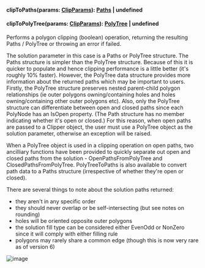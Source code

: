 #### clipToPaths(params: [ClipParams](./ClipParams.md)): [Paths](../shared/Paths.md) | undefined
#### clipToPolyTree(params: [ClipParams](./ClipParams.md)): [PolyTree](../shared/PolyTree.md) | undefined

Performs a polygon clipping (boolean) operation, returning the resulting Paths / PolyTree or throwing an error if failed.

The solution parameter in this case is a Paths or PolyTree structure. The Paths structure is simpler than the PolyTree structure. Because of this it is
quicker to populate and hence clipping performance is a little better (it's roughly 10% faster). However, the PolyTree data structure provides more
information about the returned paths which may be important to users. Firstly, the PolyTree structure preserves nested parent-child polygon relationships
(ie outer polygons owning/containing holes and holes owning/containing other outer polygons etc). Also, only the PolyTree structure can differentiate
between open and closed paths since each PolyNode has an IsOpen property. (The Path structure has no member indicating whether it's open or closed.)
For this reason, when open paths are passed to a Clipper object, the user must use a PolyTree object as the solution parameter, otherwise an exception
will be raised.

When a PolyTree object is used in a clipping operation on open paths, two ancilliary functions have been provided to quickly separate out open and
closed paths from the solution - OpenPathsFromPolyTree and ClosedPathsFromPolyTree. PolyTreeToPaths is also available to convert path data to a Paths
structure (irrespective of whether they're open or closed).

There are several things to note about the solution paths returned:
- they aren't in any specific order
- they should never overlap or be self-intersecting (but see notes on rounding)
- holes will be oriented opposite outer polygons
- the solution fill type can be considered either EvenOdd or NonZero since it will comply with either filling rule
- polygons may rarely share a common edge (though this is now very rare as of version 6)

![image](https://user-images.githubusercontent.com/6306796/28289968-efa9dfac-6b44-11e7-85b4-826a29c6015f.png)
